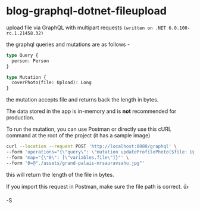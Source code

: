 # blog-graphql-dotnet-fileupload

upload file via GraphQL with multipart requests `(written on .NET 6.0.100-rc.1.21458.32)`

the graphql queries and mutations are as follows - 

```graphql
type Query {
  person: Person
}

type Mutation {
  coverPhoto(file: Upload): Long
}
```

the mutation accepts file and returns back the length in bytes.

The data stored in the app is in-memory and is **not** recommended for production.

To run the mutation, you can use Postman or directly use this cURL command at the root of the project (it has a sample image)

```bash
curl --location --request POST 'http://localhost:8080/graphql' \
--form 'operations="{\"query\": \"mutation updateProfilePhoto($file: Upload!) {  coverPhoto(file: $file)} \", \"variables\": {\"file\": null}}"' \
--form 'map="{\"0\": [\"variables.file\"]}"' \
--form '0=@"./assets/grand-palais-mrsauravsahu.jpg"'
```

this will return the length of the file in bytes.

If you import this request in Postman, make sure the file path is correct. 👍

-S
